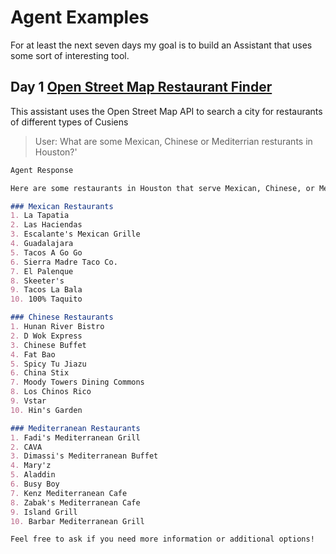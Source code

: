 # Agent Examples

For at least the next seven days my goal is to build an Assistant that uses some sort of interesting tool.


## Day 1 [Open Street Map Restaurant Finder](0-openstreet-map.rb)

This assistant uses the Open Street Map API to search a city for restaurants of different types of Cusiens

> User: What are some Mexican, Chinese or Mediterrian resturants in Houston?' 

```markdown
Agent Response

Here are some restaurants in Houston that serve Mexican, Chinese, or Mediterranean cuisine:

### Mexican Restaurants
1. La Tapatia
2. Las Haciendas
3. Escalante's Mexican Grille
4. Guadalajara
5. Tacos A Go Go
6. Sierra Madre Taco Co.
7. El Palenque
8. Skeeter's
9. Tacos La Bala
10. 100% Taquito

### Chinese Restaurants
1. Hunan River Bistro
2. D Wok Express
3. Chinese Buffet
4. Fat Bao
5. Spicy Tu Jiazu
6. China Stix
7. Moody Towers Dining Commons
8. Los Chinos Rico
9. Vstar
10. Hin's Garden

### Mediterranean Restaurants
1. Fadi's Mediterranean Grill
2. CAVA
3. Dimassi's Mediterranean Buffet
4. Mary'z
5. Aladdin
6. Busy Boy
7. Kenz Mediterranean Cafe
8. Zabak's Mediterranean Cafe
9. Island Grill
10. Barbar Mediterranean Grill

Feel free to ask if you need more information or additional options!
```
```

